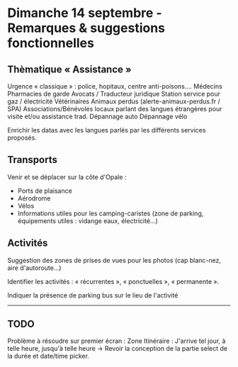 # Dimanche 14 septembre - Remarques & suggestions fonctionnelles

## Thèmatique « Assistance »

Urgence « classique » : police, hopitaux, centre anti-poisons....
Médecins
Pharmacies de garde
Avocats / Traducteur juridique
Station service pour gaz / électricité
Vétérinaires
Animaux perdus (alerte-animaux-perdus.fr / SPA)
Associations/Bénévoles locaux parlant des langues étrangères pour visite et/ou assistance trad.
Dépannage auto
Dépannage vélo

Enrichir les datas avec les langues parlés par les différents services proposés.


## Transports

Venir et se déplacer sur la côte d'Opale :

- Ports de plaisance
- Aérodrome
- Vélos
- Informations utiles pour les camping-caristes (zone de parking, équipements utiles : vidange eaux, électricité...)


## Activités

Suggestion des zones de prises de vues pour les photos (cap blanc-nez, aire d'autoroute...)

Identifier les activités : « récurrentes », « ponctuelles », « permanente ».

Indiquer la présence de parking bus sur le lieu de l'activité


-------------

## TODO

Problème à résoudre sur premier écran :
Zone Itinéraire : J'arrive tel jour, à telle heure, jusqu'à telle heure
→ Revoir la conception de la partie select de la durée et date/time picker.


